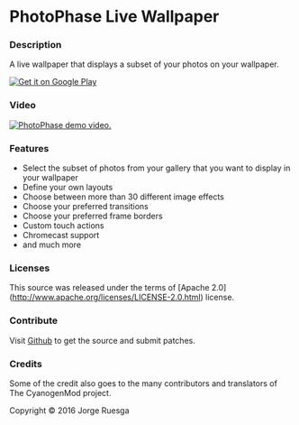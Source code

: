 PhotoPhase Live Wallpaper
=========================

### Description

A live wallpaper that displays a subset of your photos on your wallpaper.

[![Get it on Google Play](https://play.google.com/intl/en_us/badges/images/generic/en_badge_web_generic.png)](https://play.google.com/store/apps/details?id=com.ruesga.android.wallpapers.photophase "Get it on Google Play")

### Video

[![PhotoPhase demo video.](https://img.youtube.com/vi/6T-LPqFBpMQ/0.jpg)](https://www.youtube.com/watch?v=6T-LPqFBpMQ "PhotoPhase demo video.")


### Features

* Select the subset of photos from your gallery that you want to display in your wallpaper
* Define your own layouts
* Choose between more than 30 different image effects
* Choose your preferred transitions
* Choose your preferred frame borders
* Custom touch actions
* Chromecast support
* and much more


### Licenses

This source was released under the terms of [Apache 2.0] (http://www.apache.org/licenses/LICENSE-2.0.html) license.


### Contribute

Visit [Github](https://github.com/jruesga/PhotoPhase) to get the source and submit patches.


### Credits

Some of the credit also goes to the many contributors and translators of The CyanogenMod project.

Copyright © 2016 Jorge Ruesga
